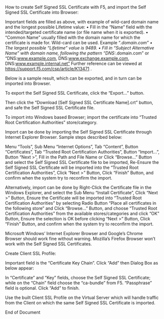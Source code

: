 How to create Self Signed SSL Certificate with F5, and import the Self Signed SSL Certificate into Browser:

 

Important fields are filled as above, with example of wild-card domain name and the longest possible Lifetime value:
•	Fill in the “Name” field with the intended/targeted certificate name (or file name when it is exported).
•	“Common Name” usually filled with the domain name for which the certificate is made for. Wild-card can be used. Example “*.domain.com”
•	The largest possible “Lifetime” value is 9489.
•	Fill in “Subject Alternative Name” with domain name, following the pattern “DNS:*.domain.com” or “DNS:www.example.com, DNS:www.exchange.example.com, DNS:www.example.internal.net”
Further reference can be viewed at https://support.f5.com/csp/article/K13471 .





Below is a sample result, which can be exported, and in turn can be imported into Browser.

 

To export the Self Signed SSL Certificate, click the “Export...” button.

 

Then click the “Download [Self Signed SSL Certificate Name].crt” button, and safe the Self Signed SSL Certificate file.

To import into Windows based Browser; import the certificate into “Trusted Root Certification Authorities” store/category.

 

Import can be done by importing the Self Signed SSL Certificate through Internet Explorer Browser. Sample steps described below:

Menu “Tools”, Sub Menu “Internet Options”, Tab “Content”, Button “Certificates”, Tab “Trusted Root Certification Authorities”, Button “Import...”, Button “Next >”, Fill in the Path and File Name or Click “Browse...” Button and select the Self Signed SSL Certificate file to be imported, Re-Ensure the Self Signed SSL Certificate will be imported into the “Trusted Root Certification Authorities”, Click “Next >” Button, Click “Finish” Button, and confirm when the system try to reconfirm the import.

Alternatively, import can be done by Right-Click the Certificate file in the Windows Explorer, and select the Sub Menu “Install Certificate”, Click “Next >” Button, Ensure the Certificate will be imported into “Trusted Root Certification Authorities” by selecting Radio Button “Place all certificates in the following store” and Click “Browse...” Button, and choose “Trusted Root Certification Authorities” from the available stores/categories and click “OK” Button, Ensure the selection is OK before clicking “Next >” Button, Click “Finish” Button, and confirm when the system try to reconfirm the import.

Microsoft Windows’ Internet Explorer Browser and Google’s Chrome Browser should work fine without warning. Mozilla’s Firefox Browser won’t work with the Self Signed SSL Certificates.



Create Client SSL Profile:

 

Important field is the “Certificate Key Chain”. Click “Add” then Dialog Box as below appear:

 

In “Certificate” and “Key” fields, choose the Self Signed SSL Certificate; while on the “Chain” field choose the “ca-bundle” from F5. “Passphrase” field is optional. Click “Add” to finish.

Use the built Client SSL Profile on the Virtual Server which will handle traffic from the Client on which the same Self Signed SSL Certificate is imported.



End of Document
